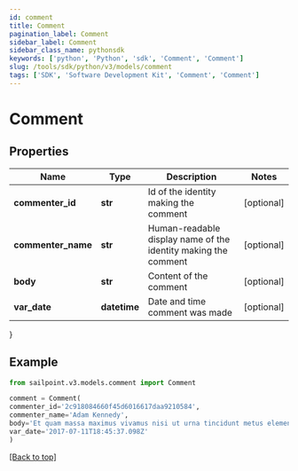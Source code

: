 ```yaml
---
id: comment
title: Comment
pagination_label: Comment
sidebar_label: Comment
sidebar_class_name: pythonsdk
keywords: ['python', 'Python', 'sdk', 'Comment', 'Comment'] 
slug: /tools/sdk/python/v3/models/comment
tags: ['SDK', 'Software Development Kit', 'Comment', 'Comment']
---
```


# Comment


## Properties

Name | Type | Description | Notes
------------ | ------------- | ------------- | -------------
**commenter_id** | **str** | Id of the identity making the comment | [optional] 
**commenter_name** | **str** | Human-readable display name of the identity making the comment | [optional] 
**body** | **str** | Content of the comment | [optional] 
**var_date** | **datetime** | Date and time comment was made | [optional] 
}

## Example

```python
from sailpoint.v3.models.comment import Comment

comment = Comment(
commenter_id='2c918084660f45d6016617daa9210584',
commenter_name='Adam Kennedy',
body='Et quam massa maximus vivamus nisi ut urna tincidunt metus elementum erat.',
var_date='2017-07-11T18:45:37.098Z'
)

```
[[Back to top]](#) 

